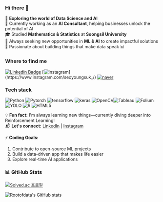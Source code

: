 ### Hi there 👋

🚀 **Exploring the world of Data Science and AI**  
💼 Currently working as an **AI Consultant**, helping businesses unlock the potential of AI  
🎓 Studied **Mathematics & Statistics** at **Soongsil University**  
🎯 Always seeking new opportunities in **ML & AI** to create impactful solutions  
🎉 Passionate about building things that make data speak 📊  

### Where to find me  
 [![Linkedin Badge](https://img.shields.io/badge/-LinkedIn-blue?style=flat-square&logo=Linkedin&logoColor=white&link=https://www.linkedin.com/in/youngsukseo1015/)](https://www.linkedin.com/in/youngsukseo1015/)
[![instagram](https://img.shields.io/badge/instagram-EC036A?style=flat&logo=instagram&logoColor=white&link=https://www.instagram.com/seoyoungsuk_)](https://www.instagram.com/seoyoungsuk_/) 
[![naver](https://img.shields.io/badge/blog-03C75A?style=flat&logo=Naver&logoColor=white&link=https://blog.naver.com/dudtjr4915)](https://blog.naver.com/dudtjr4915)

###  Tech stack
![Python](https://img.shields.io/badge/Python-3776AB?style=flat&logo=Python&logoColor=white) ![Pytorch](https://img.shields.io/badge/Pytorch-EE4C2C?style=flat&logo=Pytorch&logoColor=white) ![tensorflow](https://img.shields.io/badge/Tensorflow-FF6F00?style=flat&logo=tensorflow&logoColor=white) ![keras](https://img.shields.io/badge/keras-c90000?style=flat&logo=keras&logoColor=white) ![OpenCV](https://img.shields.io/badge/OpenCV-5C3EE8?style=flat&logo=OpenCV&logoColor=white)![Tableau](https://img.shields.io/badge/Tableau-E97627?style=flat&logo=Tableau&logoColor=white) ![Folium](https://img.shields.io/badge/Folium-77B829?style=flat&logo=Folium&logoColor=white) ![YOLO](https://img.shields.io/badge/YOLOv5-149EF2?style=flat&logo=YOLO&logoColor=white) ![R](https://img.shields.io/badge/R-A8B9CC?style=flat-square&logo=R&logoColor=white) ![HTML5](https://img.shields.io/badge/HTML5-E34F26?style=flat-square&logo=HTML5&logoColor=white)


💡 **Fun fact:** I'm always learning new things—currently diving deeper into Reinforcement Learning!  
📬 **Let's connect:** [LinkedIn](https://www.linkedin.com/in/youngsukseo1015) | [Instagram](https://instagram.com/yourusername)

⚡ **Coding Goals:**  
1. Contribute to open-source ML projects  
2. Build a data-driven app that makes life easier  
3. Explore real-time AI applications
   
### 📊 GitHub Stats  
<!--
<a href="https://github.com/rootofdata" target="_blank"><img src="https://img.shields.io/badge/GitHub_Blog-181717?style=flat-square&logo=GitHub&logoColor=white"/></a>
-->
[![Solved.ac
프로필](http://mazassumnida.wtf/api/v2/generate_badge?boj=dudtjr4915)](https://solved.ac/profile/dudtjr4915)

![Rootofdata's GitHub stats](https://github-readme-stats.vercel.app/api?username=rootofdata&show_icons=true&theme=vue)

<!--
 **rootofdata/rootofdata** is a ✨ _special_ ✨ repository because its `README.md` (this file) appears on your GitHub profile.


